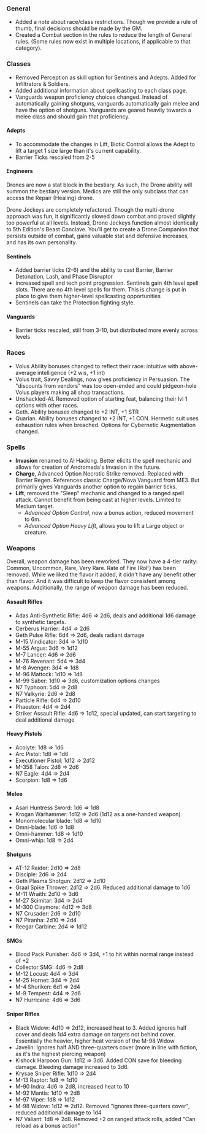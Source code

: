 ### General
* Added a note about race/class restrictions. Though we provide a rule of thumb, final decisions should be made by the GM.
* Created a Combat section in the rules to reduce the length of General rules. (Some rules now exist in multiple locations, if applicable to that category).

### Classes
* Removed Perception as skill option for Sentinels and Adepts. Added for Infiltrators & Soldiers.
* Added additional information about spellcasting to each class page.
* Vanguards weapon proficiency choices changed. Instead of automatically gaining shotguns, vanguards automatically gain melee and have the option of shotguns.
Vanguards are geared heavily towards a melee class and should gain that proficiency.

#### Adepts
* To accommodate the changes in Lift, Biotic Control allows the Adept to lift a target 1 size large than it's current capability.
* Barrier Ticks rescaled from 2-5

#### Engineers
Drones are now a stat block in the bestiary. As such, the Drone ability will summon the bestiary version. Medics
are still the only subclass that can access the Repair (Healing) drone.

Drone Jockeys are completely refactored. Though the multi-drone approach was fun, it significantly slowed down combat and proved slightly too powerful at all levels.
Instead, Drone Jockeys function almost identically to 5th Edition's Beast Conclave. You'll get to create a Drone Companion that persists outside of combat,
gains valuable stat and defensive increases, and has its own personality.

#### Sentinels
* Added barrier ticks (2-6) and the ability to cast Barrier, Barrier Detonation, Lash, and Phase Disruptor
* Increased spell and tech point progression. Sentinels gain 4th level spell slots. There are no 4th level spells for them. This is change is put in place to give them
higher-level spellcasting opportunities
* Sentinels can take the Protection fighting style.

#### Vanguards
* Barrier ticks rescaled, still from 3-10, but distributed more evenly across levels

### Races
* Volus Ability bonuses changed to reflect their race: intuitive with above-average intelligence (+2 wis, +1 int)
* Volus trait, Savvy Dealings, now gives proficiency in Persuasion. The "discounts from vendors" was too open-ended and could pidgeon-hole Volus players making all shop transactions.
* Unshackled-AI. Removed option of starting feat, balancing their lvl 1 options with other races.
* Geth. Ability bonuses changed to +2 INT, +1 STR
* Quarian. Ability bonuses changed to +2 INT, +1 CON. Hermetic suit uses exhaustion rules when breached. Options for Cybernetic Augmentation changed.

### Spells
* __Invasion__ renamed to AI Hacking. Better elicits the spell mechanic and allows for creation of Andromeda's Invasion in the future.
* __Charge__, Advanced Option Necrotic Strike removed. Replaced with Barrier Regen. References classic Charge/Nova Vanguard from ME3. But primarily
gives Vanguards another option to regain barrier ticks.
* __Lift__, removed the "Sleep" mechanic and changed to a ranged spell attack. Cannot benefit from being cast at higher levels. Limited to Medium target.
  * _Advanced Option Control_, now a bonus action, reduced movement to 6m.
  * _Advanced Option Heavy Lift_, allows you to lift a Large object or creature.

### Weapons
Overall, weapon damage has been reworked. They now have a 4-tier rarity: Common, Uncommon, Rare, Very Rare. Rate of Fire (RoF) has been removed. While we liked
the flavor it added, it didn't have any benefit other than flavor. And it was difficult to keep the flavor consistent among weapons.
Additionally, the range of weapon damage has been reduced.

#### Assault Rifles
* Adas Anti-Synthetic Rifle: 4d6 => 2d6, deals and additional 1d6 damage to synthetic targets.
* Cerberus Harrier: 4d4 => 2d6
* Geth Pulse Rifle: 6d4 => 2d6, deals radiant damage
* M-15 Vindicator: 3d4 => 1d10
* M-55 Argus: 3d6 => 1d12
* M-7 Lancer: 4d6 => 2d6
* M-76 Revenant: 5d4 => 3d4
* M-8 Avenger: 3d4 => 1d8
* M-96 Mattock: 1d10 => 1d8
* M-99 Saber: 1d10 => 3d6, customization options changes
* N7 Typhoon: 5d4 => 2d8
* N7 Valkyrie: 2d6 => 2d8
* Particle Rifle: 6d4 => 2d10
* Phaeston: 4d4 => 2d4
* Striker Assault Rifle: 4d6 => 1d12, special updated, can start targeting to deal additional damage

#### Heavy Pistols
* Acolyte: 1d8 => 1d6
* Arc Pistol: 1d8 => 1d6
* Executioner Pistol: 1d12 => 2d12
* M-358 Talon: 2d8 => 2d6
* N7 Eagle: 4d4 => 2d4
* Scorpion: 1d8 => 1d6

#### Melee
* Asari Huntress Sword: 1d6 => 1d8
* Krogan Warhammer: 1d12 => 2d6 (1d12 as a one-handed weapon)
* Monomolecular blade: 1d8 => 1d10
* Omni-blade: 1d6 => 1d8
* Omni-hammer: 1d8 => 1d10
* Omni-whip: 1d8 => 2d4

#### Shotguns
* AT-12 Raider: 2d10 => 2d8
* Disciple: 2d6 => 2d4
* Geth Plasma Shotgun: 2d12 => 2d10
* Graal Spike Thrower: 2d12 => 2d6. Reduced additional damage to 1d6
* M-11 Wraith: 2d10 => 3d6
* M-27 Scimitar: 3d4 => 2d4
* M-300 Claymore: 4d12 => 3d8
* N7 Crusader: 2d6 => 2d10
* N7 Piranha: 2d10 => 2d4
* Reegar Carbine: 2d4 => 1d12

#### SMGs
* Blood Pack Punisher: 4d6 => 3d4, +1 to hit within normal range instead of +2
* Collector SMG: 4d6 => 2d8
* M-12 Locust: 4d4 => 3d4
* M-25 Hornet: 3d4 => 2d4
* M-4 Shuriken: 6d1 => 2d4
* M-9 Tempest: 4d4 => 2d6
* N7 Hurricane: 4d6 => 3d6

#### Sniper Rifles
* Black Widow: 4d10 => 2d12, increased heat to 3. Added ignores half cover and deals 1d4 extra damage on targets not behind cover. Essentially the heavier, higher heat version of the M-98 Widow
* Javelin: Ignores half AND three-quarters cover (more in line with fiction, as it's the highest piercing weapon)
* Kishock Harpoon Gun: 1d12 => 3d6. Added CON save for bleeding damage. Bleeding damage increased to 3d6.
* Krysae Sniper Rifle: 1d10 => 2d4
* M-13 Raptor: 1d8 => 1d10
* M-90 Indra: 4d6 => 2d8, increased heat to 10
* M-92 Mantis: 1d10 => 2d8
* M-97 Viper: 1d8 => 1d12
* M-98 Widow: 1d12 => 2d12. Removed "ignores three-quarters cover", reduced additional damage to 1d4
* N7 Valiant: 1d8 => 2d8. Removed +2 on ranged attack rolls, added "Can reload as a bonus action"




